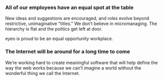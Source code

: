 ### All of our employees have an equal spot at the table

New ideas and suggestions are encouraged, and roles evolve beyond restrictive, unimaginative "titles." We don’t believe in micromanaging. The hierarchy is flat and the politics get left at door.

eyeo is proud to be an equal opportunity workplace.

### The Internet will be around for a long time to come

We’re working hard to create meaningful software that will help define the way the web works because we can’t imagine a world without the wonderful thing we call the Internet.

